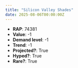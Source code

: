 ```yaml
---
title: "Silicon Valley Shades"
date: 2025-08-06T00:00:00Z
---
```

- **RAP**: 74381
- **Value**: -1
- **Demand level**: -1
- **Trend**: -1
- **Projected?**: True
- **Hyped?**: True
- **Rare?**: True

